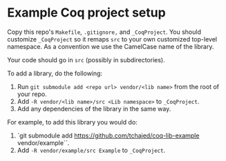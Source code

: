 # Example Coq project setup

Copy this repo's `Makefile`, `.gitignore,` and `_CoqProject`. You should customize `_CoqProject` so it remaps `src` to your own customized top-level namespace. As a convention we use the CamelCase name  of the library.

Your code should go in `src` (possibly in subdirectories).

To add a library, do the following:

1. Run `git submodule add <repo url> vendor/<lib name>` from the root of your repo.
2. Add `-R vendor/<lib name>/src <Lib namespace>` to `_CoqProject`.
3. Add any dependencies of the library in the same way.

For example, to add this library you would do:

1. `git submodule add https://github.com/tchajed/coq-lib-example vendor/example``.
2. Add `-R vendor/example/src Example` to `_CoqProject`.

